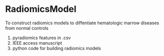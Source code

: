 # RadiomicsModel

To construct radiomics models to diffentiate hematologic marrow diseases from normal controls

1. pyradiomics features in .csv
2. IEEE access manuscript
3. python code for building radiomics models 
